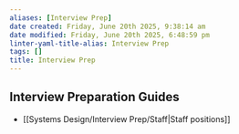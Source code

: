 ```yaml
---
aliases: [Interview Prep]
date created: Friday, June 20th 2025, 9:38:14 am
date modified: Friday, June 20th 2025, 6:48:59 pm
linter-yaml-title-alias: Interview Prep
tags: []
title: Interview Prep
---
```


## Interview Preparation Guides

- [[Systems Design/Interview Prep/Staff|Staff positions]]

